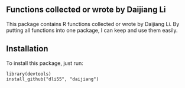 ## Functions collected or wrote by Daijiang Li

This package contains R functions collected or wrote by Daijiang Li. By putting all functions into one package, I can keep and use them easily.

## Installation
To install this package, just run:

    library(devtools)
    install_github("dli55", "daijiang")
    

